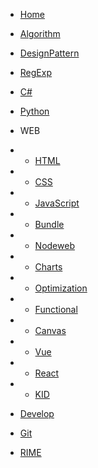 - [Home](README.md)

- [Algorithm](code/Algorithm.md)
- [DesignPattern](code/DesignPattern.md)
- [RegExp](code/RegExp.md)
- [C#](code/Csharp.md)
- [Python](code/Python.md)

- WEB
- - [HTML](code/web/HTML.md)
- - [CSS](code/web/CSS.md)
- - [JavaScript](code/web/Javascript.md)
- - [Bundle](code/web/Bundle.md)
- - [Nodeweb](code/web/Nodejs.md)
- - [Charts](code/web/Charts.md)
- - [Optimization](code/web/Optimization.md)
- - [Functional](code/web/Functional.md)
- - [Canvas](code/web/Canvas.md)
- - [Vue](code/web/Vue.md)
- - [React](code/web/React.md)
- - [KID](code/web/Kid.md)

- [Develop](code/Develop.md)
- [Git](code/Git.md)
- [RIME](code/RIME.md)
